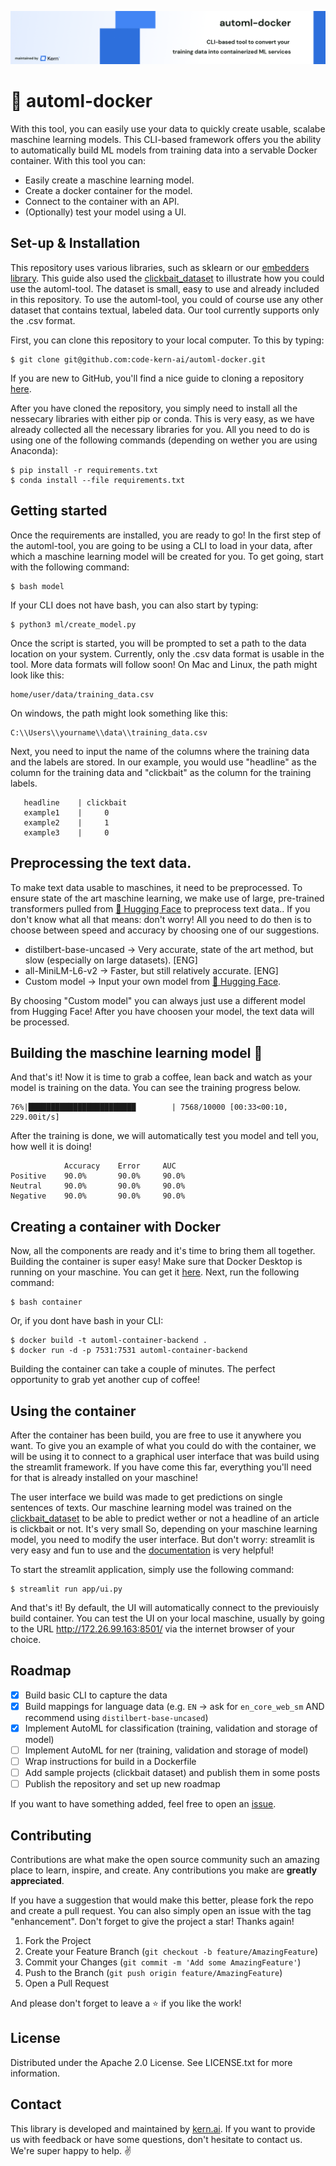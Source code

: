 ![!automl-docker](banner.png)

# 🐳 automl-docker
With this tool, you can easily use your data to quickly create usable, scalabe maschine learning models. This CLI-based framework offers you the ability to automatically build ML models from training data into a servable Docker container. With this tool you can: 
- Easily create a maschine learning model.
- Create a docker container for the model.
- Connect to the container with an API.
- (Optionally) test your model using a UI.

##  Set-up & Installation
This repository uses various libraries, such as sklearn or our [embedders library](https://github.com/code-kern-ai/embedders). This guide also used the [clickbait_dataset](https://www.kaggle.com/datasets/amananandrai/clickbait-dataset) to illustrate how you could use the automl-tool. The dataset is small, easy to use and already included in this repository. To use the automl-tool, you could of course use any other dataset that contains textual, labeled data. Our tool currently supports only the .csv format. 

First, you can clone this repository to your local computer. To this by typing:
```
$ git clone git@github.com:code-kern-ai/automl-docker.git
```

If you are new to GitHub, you'll find a nice guide to cloning a repository [here](https://github.com/git-guides/git-clone).

After you have cloned the repository, you simply need to install all the nessecary libraries with either pip or conda. This is very easy, as we have already collected all the necessary libraries for you. All you need to do is using one of the following commands (depending on wether you are using Anaconda):

```
$ pip install -r requirements.txt
$ conda install --file requirements.txt
```

## Getting started
Once the requirements are installed, you are ready to go! In the first step of the automl-tool, you are going to be using a CLI to load in your data, after which a maschine learning model will be created for you. To get going, start with the following command:

```
$ bash model
```

If your CLI does not have bash, you can also start by typing:
```
$ python3 ml/create_model.py
```

Once the script is started, you will be prompted to set a path to the data location on your system. Currently, only the .csv data format is usable in the tool. More data formats will follow soon!
On Mac and Linux, the path might look like this: 
```
home/user/data/training_data.csv
```

On windows, the path might look something like this:
```
C:\\Users\\yourname\\data\\training_data.csv
```

Next, you need to input the name of the columns where the training data and the labels are stored. In our example, you would use "headline" as the column for the training data and "clickbait" as the column for the training labels.
```
   headline    | clickbait
   example1    |     0
   example2    |     1
   example3    |     0
```

## Preprocessing the text data.
To make text data usable to maschines, it need to be preprocessed. To ensure state of the art maschine learning, we make use of large, pre-trained transformers pulled from [🤗 Hugging Face](https://huggingface.co/) to preprocess text data..
If you don't know what all that means: don't worry! All you need to do then is to choose between speed and accuracy by choosing one of our suggestions.
- distilbert-base-uncased -> Very accurate, state of the art method, but slow (especially on large datasets). [ENG]
- all-MiniLM-L6-v2 -> Faster, but still relatively accurate. [ENG]
- Custom model -> Input your own model from [🤗 Hugging Face](https://huggingface.co/).

By choosing "Custom model" you can always just use a different model from Hugging Face! After you have choosen your model, the text data will be processed.

## Building the maschine learning model 🚀
And that's it! Now it is time to grab a coffee, lean back and watch as your model is training on the data. You can see the training progress below.
```
76%|████████████████████████        | 7568/10000 [00:33<00:10, 229.00it/s]
```

After the training is done, we will automatically test you model and tell you, how well it is doing!
```
            Accuracy    Error     AUC
Positive    90.0%       90.0%     90.0%
Neutral     90.0%       90.0%     90.0%
Negative    90.0%       90.0%     90.0%

```

## Creating a container with Docker
Now, all the components are ready and it's time to bring them all together. Building the container is super easy! Make sure that Docker Desktop is running on your maschine. You can get it [here](https://www.docker.com/products/docker-desktop/). Next, run the following command:
```
$ bash container
```

Or, if you dont have bash in your CLI:
```
$ docker build -t automl-container-backend .
$ docker run -d -p 7531:7531 automl-container-backend

```

Building the container can take a couple of minutes. The perfect opportunity to grab yet another cup of coffee!

## Using the container 
After the container has been build, you are free to use it anywhere you want. To give you an example of what you could do with the container, we will be using it to connect to a graphical user interface that was build using the streamlit framework. If you have come this far, everything you'll need for that is already installed on your maschine! 

The user interface we build was made to get predictions on single sentences of texts. Our maschine learning model was trained on the [clickbait_dataset](https://www.kaggle.com/datasets/amananandrai/clickbait-dataset) to be able to predict wether or not a headline of an article is clickbait or not. It's very small  So, depending on your maschine learning model, you need to modify the user interface. But don't worry: streamlit is very easy and fun to use and the [documentation](https://docs.streamlit.io/) is very helpful!

To start the streamlit application, simply use the following command:
```
$ streamlit run app/ui.py
```

And that's it! By default, the UI will automatically connect to the previouisly build container. You can test the UI on your local maschine, usually by going to the URL http://172.26.99.163:8501/ via the internet browser of your choice. 

## Roadmap
- [x] Build basic CLI to capture the data
- [x] Build mappings for language data (e.g. `EN` -> ask for `en_core_web_sm` AND recommend using `distilbert-base-uncased`)
- [x] Implement AutoML for classification (training, validation and storage of model)
- [ ] Implement AutoML for ner (training, validation and storage of model)
- [ ] Wrap instructions for build in a Dockerfile
- [ ] Add sample projects (clickbait dataset) and publish them in some posts
- [ ] Publish the repository and set up new roadmap

If you want to have something added, feel free to open an [issue](https://github.com/code-kern-ai/automl-docker/issues).

## Contributing
Contributions are what make the open source community such an amazing place to learn, inspire, and create. Any contributions you make are **greatly appreciated**.

If you have a suggestion that would make this better, please fork the repo and create a pull request. You can also simply open an issue with the tag "enhancement".
Don't forget to give the project a star! Thanks again!

1. Fork the Project
2. Create your Feature Branch (`git checkout -b feature/AmazingFeature`)
3. Commit your Changes (`git commit -m 'Add some AmazingFeature'`)
4. Push to the Branch (`git push origin feature/AmazingFeature`)
5. Open a Pull Request

And please don't forget to leave a ⭐ if you like the work! 

## License
Distributed under the Apache 2.0 License. See LICENSE.txt for more information.

## Contact
This library is developed and maintained by [kern.ai](https://github.com/code-kern-ai). If you want to provide us with feedback or have some questions, don't hesitate to contact us. We're super happy to help. ✌️
